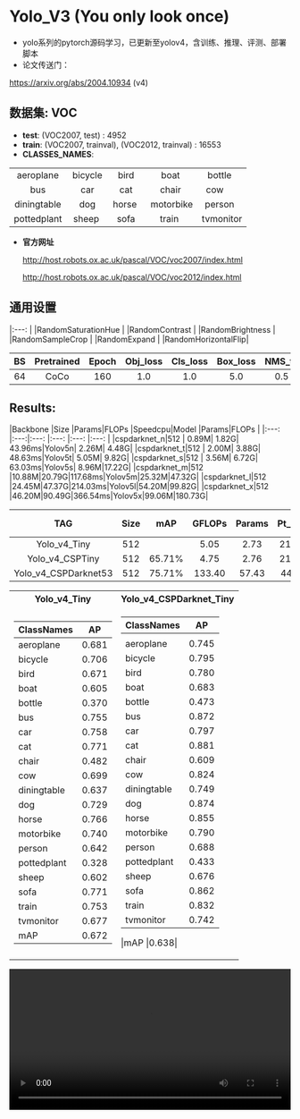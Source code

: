 # Yolo_V3 (You only look once)

- yolo系列的pytorch源码学习，已更新至yolov4，含训练、推理、评测、部署脚本
- 论文传送门：

https://arxiv.org/abs/2004.10934 (v4)

## 数据集: VOC 
- **test**: (VOC2007, test) : 4952
- **train**: (VOC2007, trainval), (VOC2012, trainval) : 16553
- **CLASSES_NAMES**:

|             |          |         |           |           |
| :---------: | :------: | :-----: | :-------: | :-------: |
|  aeroplane  | bicycle  |  bird   |   boat    | bottle    |
|     bus     |   car    |  cat    |  chair    | cow       |
| diningtable |   dog    | horse   | motorbike | person    |
| pottedplant |  sheep   |  sofa   |  train    | tvmonitor |

- **官方网址** 

    http://host.robots.ox.ac.uk/pascal/VOC/voc2007/index.html
    
    http://host.robots.ox.ac.uk/pascal/VOC/voc2012/index.html


## 通用设置

|:---:               |
|RandomSaturationHue |
|RandomContrast      |
|RandomBrightness    |
|RandomSampleCrop    |
|RandomExpand        |
|RandomHorizontalFlip|

|BS   |Pretrained|Epoch|Obj_loss|Cls_loss|Box_loss|NMS_th|Confidence|APT  |LearningRate|Lr_scheduler|DataAugmentation|
|:---:|:---:     |:---:|:---:   |:---:   |:---:   |:---: |:---:     |:---:|:---:       |:---:       |:---:       |
|  64 |CoCo      |160  |1.0     | 1.0    | 5.0    |0.5   |0.3       |SGD  |0.01        |linear      |SSD|

## Results:

|Backbone    |Size |Params|FLOPs |Speedcpu|Model  |Params|FLOPs |
|:---:       |:---:|:---: |:---: |:---:   |:---:  |
|cspdarknet_n|512  | 0.89M| 1.82G| 43.96ms|Yolov5n| 2.26M| 4.48G|
|cspdarknet_t|512  | 2.00M| 3.88G| 48.63ms|Yolov5t| 5.05M| 9.82G|
|cspdarknet_s|512  | 3.56M| 6.72G| 63.03ms|Yolov5s| 8.96M|17.22G|
|cspdarknet_m|512  |10.88M|20.79G|117.68ms|Yolov5m|25.32M|47.32G|
|cspdarknet_l|512  |24.45M|47.37G|214.03ms|Yolov5l|54.20M|99.82G|
|cspdarknet_x|512  |46.20M|90.49G|366.54ms|Yolov5x|99.06M|180.73G|




|TAG              |Size |mAP   |GFLOPs|Params|Pt_Size|FPS-3060|
|:---:            |:---:|:---: |:---: |:---: |:---:  |:---:   |
|Yolo_v4_Tiny     |512  |      |  5.05|  2.73|  21.0M| 77.1141|
|Yolo_v4_CSPTiny     |512  |65.71%|  4.75|  2.76|  21.0M| 77.1141|
|Yolo_v4_CSPDarknet53|512  |75.71%|133.40| 57.43|   442M|  5.0489|

<table>
<tr><th>Yolo_v4_Tiny</th> <th>Yolo_v4_CSPDarknet_Tiny</th></tr>
<tr>
<td>
    
|ClassNames |AP   |
|--         |--   |
|aeroplane  |0.681|
|bicycle    |0.706|
|bird       |0.671|
|boat       |0.605|
|bottle     |0.370|
|bus        |0.755|
|car        |0.758|
|cat        |0.771|
|chair      |0.482|
|cow        |0.699|
|diningtable|0.637|
|dog        |0.729|
|horse      |0.766|
|motorbike  |0.740|
|person     |0.642|
|pottedplant|0.328|
|sheep      |0.602|
|sofa       |0.771|
|train      |0.753|
|tvmonitor  |0.677|
|mAP        |0.672|

</td>
<td>
    
|ClassNames |AP   |
|--         |--   |
|           |     |
|aeroplane  |0.745|
|bicycle    |0.795|
|bird       |0.780|
|boat       |0.683|
|bottle     |0.473|
|bus        |0.872|
|car        |0.797|
|cat        |0.881|
|chair      |0.609|
|cow        |0.824|
|diningtable|0.749|
|dog        |0.874|
|horse      |0.855|
|motorbike  |0.790|
|person     |0.688|
|pottedplant|0.433|
|sheep      |0.676|
|sofa       |0.862|
|train      |0.832|
|tvmonitor  |0.742|

|mAP        |0.638|

</td>
</tr> 
</table>

<video src="https://github.com/user-attachments/assets/d5811825-8c58-4f0f-9067-a79d0c9966dc" 
       controls 
       width="100%" 
       height="auto" 
       style="max-width: 720px; height: auto; display: block; object-fit: contain;">
</video>